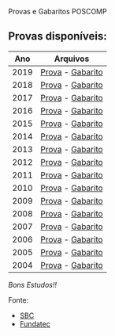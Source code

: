  Provas e Gabaritos POSCOMP

## Provas disponíveis:

|   Ano    |                            Arquivos                                            |
|----------|--------------------------------------------------------------------------------|
| 2019     | [Prova](./prova-2019.PDF) -  [Gabarito](./gabarito-2019.pdf)  |
| 2018     | [Prova](./prova-2018.pdf) -  [Gabarito](./gabarito-2018.pdf)  |
| 2017     | [Prova](./prova-2017.pdf) -  [Gabarito](./gabarito-2017.pdf)  |
| 2016     | [Prova](./prova-2016.pdf) -  [Gabarito](./gabarito-2016.pdf)  |
| 2015     | [Prova](./prova-2015.pdf) -  [Gabarito](./gabarito-2015.pdf)  |
| 2014     | [Prova](./prova-2014.PDF) -  [Gabarito](./gabarito-2014.PDF)  |
| 2013     | [Prova](./prova-2013.PDF) -  [Gabarito](./gabarito-2013.PDF)  |
| 2012     | [Prova](./prova-2012.pdf) -  [Gabarito](./gabarito-2012.PDF)  |
| 2011     | [Prova](./prova-2011.pdf) -  [Gabarito](./gabarito-2011.pdf)  |
| 2010     | [Prova](./prova-2010.pdf) -  [Gabarito](./gabarito-2010.pdf)  |
| 2009     | [Prova](./prova-2009.pdf) -  [Gabarito](./gabarito-2009.pdf)  |
| 2008     | [Prova](./prova-2008.pdf) -  [Gabarito](./gabarito-2008.pdf)  |
| 2007     | [Prova](./prova-2007.pdf) -  [Gabarito](./gabarito-2007.pdf)  |
| 2006     | [Prova](./prova-2006.pdf) -  [Gabarito](./gabarito-2006.pdf)  |
| 2005     | [Prova](./prova-2005.pdf) -  [Gabarito](./gabarito-2005.pdf)  |
| 2004     | [Prova](./prova-2004.pdf) -  [Gabarito](./gabarito-2004.pdf)  |



*Bons Estudos!!*


Fonte: 
* [SBC](http://www.sbc.org.br/documentos-da-sbc/category/153-provas-e-gabaritos-do-poscomp)
* [Fundatec](https://fundatec.org.br/portal/concursos/publicacoes_v2.php?concurso=421)
